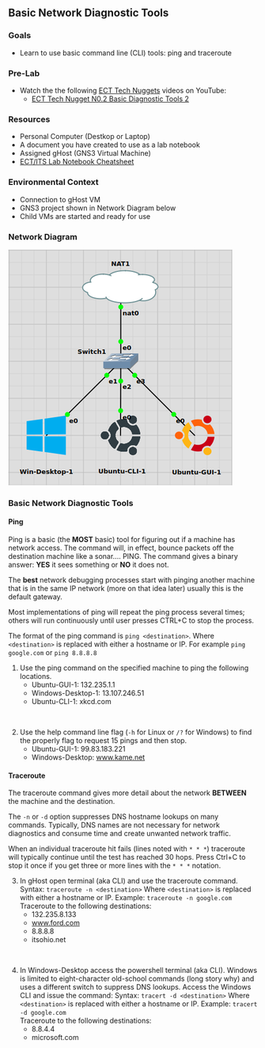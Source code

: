 ## Basic Network Diagnostic Tools

### Goals
- Learn to use basic command line (CLI) tools: ping and traceroute

### Pre-Lab

- Watch the the following [ECT Tech Nuggets](https://www.youtube.com/@ecttechnuggets9126/featured) videos on YouTube:
  - [ECT Tech Nugget N0.2 Basic Diagnostic Tools 2](https://youtu.be/hWeJlNVaUbU)

### Resources

- Personal Computer (Destkop or Laptop)
- A document you have created to use as a lab notebook
- Assigned gHost (GNS3 Virtual Machine)
- [ECT/ITS Lab Notebook Cheatsheet](https://github.com/OHIO-ECT/Lab-Notebook-Cheat-Sheet)

### Environmental Context

- Connection to gHost VM
- GNS3 project shown in Network Diagram below
- Child VMs are started and ready for use

### Network Diagram

![](./images/lab1-pic2-1.png)


### Basic Network Diagnostic Tools

#### Ping
Ping is a basic (the **MOST** basic) tool for figuring out if a machine has network access. The command will, in effect, bounce packets off the destination machine like a sonar.... PING. The command gives a binary answer: **YES** it sees something or **NO** it does not.

The **best** network debugging processes start with pinging another machine that is in the same IP network (more on that idea later) usually this is the default gateway.

Most implementations of ping will repeat the ping process several times; others will run continuously until user presses CTRL+C to stop the process.

The format of the ping command is `ping <destination>`. Where `<destination>` is replaced with either a hostname or IP. For example `ping google.com` or `ping 8.8.8.8`

1. Use the ping command on the specified machine to ping the following locations.
    -   Ubuntu-GUI-1: 132.235.1.1
    -   Windows-Desktop-1: 13.107.246.51
    -   Ubuntu-CLI-1: xkcd.com
<br>

2. Use the help command line flag (`-h` for Linux or `/?` for Windows) to find the properly flag to request 15 pings and then stop.
    -   Ubuntu-GUI-1: 99.83.183.221
    -   Windows-Desktop: www.kame.net

#### Traceroute

The traceroute command gives more detail about the network **BETWEEN** the machine and the destination.

The `-n` or `-d` option suppresses DNS hostname lookups on many commands. Typically, DNS names are not necessary for network diagnostics and consume time and create unwanted network traffic.

When an individual traceroute hit fails (lines noted with `* * *`) traceroute will typically continue until the test has reached 30 hops. Press Ctrl+C to stop it once if you get three or more lines with the `* * *` notation.

3. In gHost open terminal (aka CLI) and use the traceroute command.
Syntax: `traceroute -n <destination>`
Where `<destination>` is replaced with either a hostname or IP.
Example: `traceroute -n google.com`
<br>Traceroute to the following destinations:
    -   132.235.8.133
    -   www.ford.com
    -   8.8.8.8
    -   itsohio.net
<br>

4. In Windows-Desktop access the powershell terminal (aka CLI). Windows is limited to eight-character old-school commands (long story why) and uses a different switch to suppress DNS lookups. Access the Windows CLI and issue the command:
Syntax: `tracert -d <destination>`
Where `<destination>` is replaced with either a hostname or IP.
Example: `tracert -d google.com`
<br>Traceroute to the following destinations:
    -   8.8.4.4
    -   microsoft.com